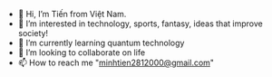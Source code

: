 - 👋 Hi, I’m Tiến from Việt Nam.
- 👀 I’m interested in technology, sports, fantasy, ideas that improve society!
- 🌱 I’m currently learning quantum technology
- 💞️ I’m looking to collaborate on life
- 📫 How to reach me "minhtien2812000@gmail.com"

<!---
Tien is a ✨ special ✨ repository because its `README.md` (this file) appears on your GitHub profile.
You can click the Preview link to take a look at your changes.
--->
